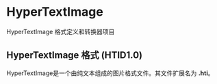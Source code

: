 # HyperTextImage
HyperTextImage 格式定义和转换器项目

## HyperTextImage 格式 (HTID1.0)
HyperTextImage是一个由纯文本组成的图片格式文件。其文件扩展名为 **.hti**。
